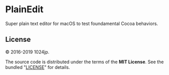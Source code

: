 
PlainEdit
=============================

Super plain text editor for macOS to test foundamental Cocoa behaviors.


License
-----------------------------
© 2016-2019 1024jp.

The source code is distributed under the terms of the __MIT License__. See the bundled "[LICENSE](LICENSE)" for details.
